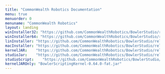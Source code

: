 ```yaml
---
title: "CommonWealth Robotics Documentation"
menu: true
menuorder: 0
menuname: "CommonWealth Robotics"
layout: landing
winInstaller32: "https://github.com/CommonWealthRobotics/BowlerStudio/releases/download/1.14.0/Windows-32-BowlerStudio-1.14.0.exe"
winInstaller64: "https://github.com/CommonWealthRobotics/BowlerStudio/releases/download/1.14.0/Windows-64-BowlerStudio-1.14.0.exe"
linInstaller: "https://github.com/CommonWealthRobotics/BowlerStudio/releases/download/1.14.0/Ubuntu-BowlerStudio-1.14.0.deb"
macInstaller: "https://github.com/CommonWealthRobotics/BowlerStudio/releases/download/1.14.0/MacOSX-BowlerStudio-1.14.0.zip"
kernelJAR:    "https://github.com/CommonWealthRobotics/BowlerStudio/releases/download/1.14.0/BowlerScriptingKernel-0.64.0-fat.jar"
studioJar:    "https://github.com/CommonWealthRobotics/BowlerStudio/releases/download/1.14.0/BowlerStudio.jar"
studioScript:    "https://github.com/CommonWealthRobotics/BowlerStudio/releases/download/1.14.0/bowlerstudio"
kernelJAROnly: "BowlerScriptingKernel-0.64.0-fat.jar"
---
```


